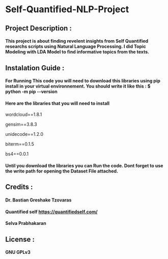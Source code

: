 # Self-Quantified-NLP-Project

## Project Description :
#### This project is about finding revelent insights from Self Quantified researchs scripts using Natural Language Processing. I did Topic Modeling with LDA Model to find informative topics from the texts.

## Instalation Guide : 
#### For Running This code you will need to download this libraries using pip install in your virtual environnement.  You should write it like this :        $ python -m pip --version
#### Here are the libraries that you will need to install  

wordcloud==1.8.1

gensim==3.8.3

unidecode==1.2.0

biterm==0.1.5

bs4==0.0.1

#### Until you download the libraries you can Run the code. Dont forget to use the write path for opening the Dataset File attached.

## Credits : 
#### Dr. Bastian Greshake Tzovaras
#### Quantified self https://quantifiedself.com/
#### Selva Prabhakaran 

## License : 
#### GNU GPLv3
